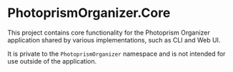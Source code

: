 # PhotoprismOrganizer.Core

This project contains core functionality for the Photoprism Organizer application shared by various implementations, such as CLI and Web UI.

It is private to the `PhotoprismOrganizer` namespace and is not intended for use outside of the application.
